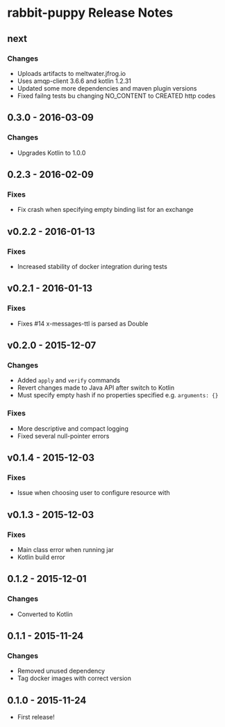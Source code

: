 # rabbit-puppy Release Notes
## next
### Changes
- Uploads artifacts to meltwater.jfrog.io
- Uses amqp-client 3.6.6 and kotlin 1.2.31
- Updated some more dependencies and maven plugin versions
- Fixed failng tests bu changing NO_CONTENT to CREATED http codes

## 0.3.0 - 2016-03-09
### Changes
- Upgrades Kotlin to 1.0.0

## 0.2.3 - 2016-02-09
### Fixes
- Fix crash when specifying empty binding list for an exchange

## v0.2.2 - 2016-01-13
### Fixes
- Increased stability of docker integration during tests

## v0.2.1 - 2016-01-13
### Fixes
- Fixes #14 x-messages-ttl is parsed as Double

## v0.2.0 - 2015-12-07
### Changes
- Added `apply` and `verify` commands
- Revert changes made to Java API after switch to Kotlin
- Must specify empty hash if no properties specified e.g. `arguments: {}`

### Fixes
- More descriptive and compact logging
- Fixed several null-pointer errors

## v0.1.4 - 2015-12-03
### Fixes
- Issue when choosing user to configure resource with

## v0.1.3 - 2015-12-03
### Fixes
- Main class error when running jar
- Kotlin build error

## 0.1.2 - 2015-12-01
### Changes
- Converted to Kotlin

## 0.1.1 - 2015-11-24
### Changes
- Removed unused dependency
- Tag docker images with correct version

## 0.1.0 - 2015-11-24
- First release!
